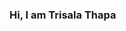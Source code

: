 ### Hi, I am Trisala Thapa

<!--
**TrisalaThapa7/TrisalaThapa7** is a ✨ _special_ ✨ repository because its `README.md` (this file) appears on your GitHub profile.

Here are some ideas to get you started:

- 🔭 I’m currently working on ...
- 🌱 I’m currently learning ...
- 👯 I’m looking to collaborate on ...
- 🤔 I’m looking for help with ...
- 💬 Ask me about ...
- 📫 How to reach me: www.linkedin.com/in/trisala-thapa02 
- 😄 Pronouns: ...
- ⚡ Fun fact: ...
-->
